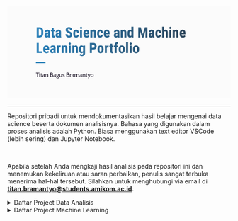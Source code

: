 <p align="center">
  <a href='https://www.linkedin.com/in/titan-bagus-bramantyo-aba6311ba/'><img src="README/banner.png"></a>
</p>

---

Repositori pribadi untuk mendokumentasikan hasil belajar mengenai data science beserta dokumen analisisnya. Bahasa yang digunakan dalam proses analisis adalah Python. Biasa menggunakan text editor VSCode (lebih sering) dan Jupyter Notebook.

<br>

Apabila setelah Anda mengkaji hasil analisis pada repositori ini dan menemukan kekeliruan atau saran perbaikan, penulis sangat terbuka menerima hal-hal tersebut. Silahkan untuk menghubungi via email di **titan.bramantyo@students.amikom.ac.id**.

<!-- Sesi Data Analytic -->
<details><summary>Daftar Project Data Analisis</summary>
  
  - [[📂](https://github.com/katibpasha/data_analytics_portfolio/tree/main/Project/Data-Analisis/Analisis-kecelakaan-lalin-prancis)] Analisis Kecelakaan Lalu Lintas di Prancis

</details>

<!-- Sesi Machine Learning -->
<details><summary>Daftar Project Machine Learning</summary>
  
  - [[📂](https://github.com/katibpasha/data_analytics_portfolio/tree/main/Project/Machine-Learning/Deteksi-hepatitis-c)] Deteksi Penyakit Hepatitis C

</details>


